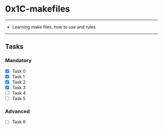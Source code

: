 # 0x1C-makefiles

---
* Learning make files, how to use and rules
---

## Tasks
### Mandatory
- [x] Task 0
- [x] Task 1
- [x] Task 2
- [x] Task 3
- [ ] Task 4
- [ ] Task 5

### Advanced
- [ ] Task 6
